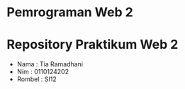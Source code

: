 # Pemrograman Web 2
# Repository Praktikum Web 2

- Nama : Tia Ramadhani
- Nim : 0110124202
- Rombel : SI12